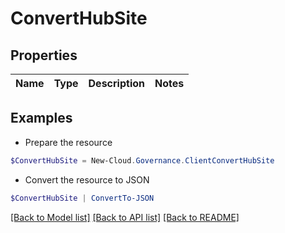 # ConvertHubSite
## Properties

Name | Type | Description | Notes
------------ | ------------- | ------------- | -------------

## Examples

- Prepare the resource
```powershell
$ConvertHubSite = New-Cloud.Governance.ClientConvertHubSite 
```

- Convert the resource to JSON
```powershell
$ConvertHubSite | ConvertTo-JSON
```

[[Back to Model list]](../README.md#documentation-for-models) [[Back to API list]](../README.md#documentation-for-api-endpoints) [[Back to README]](../README.md)

